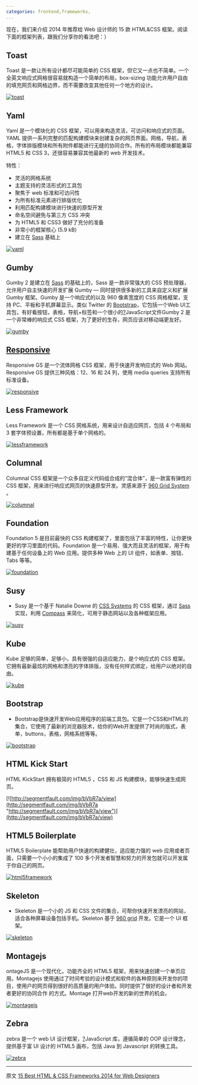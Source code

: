 ```yaml
---
categories: frontend,frameworks,
...
```

现在，我们来介绍 2014 年推荐给 Web 设计师的 15 款 HTML&CSS 框架。阅读下面的框架列表，跟我们分享你的看法吧：） 

## Toast

Toast 是一款让所有设计都尽可能简单的 CSS 框架，但它又一点也不简单。一个全英文响应式网格很容易就构造一个简单的布局，box-sizing 功能允许用户自由的填充网页和网格边界，而不需要改变其他任何一个地方的设计。 

[![toast](http://segmentfault.com/img/bVbR50 "toast")](http://segmentfault.com/img/bVbR50/view) 

## Yaml

Yaml 是一个模块化的 CSS 框架，可以用来构造灵活，可访问和响应式的页面。YAML 提供一系列完整的匹配构建模块来创建复杂的网页界面。网格，导航，表格，字体排版模块和所有附件都能进行无缝的协同合作。所有的布局模块都能兼容 HTML5 和 CSS 3，还很容易兼容其他最新的 web 开发技术。 

特性： 

* 灵活的网格系统 
* 主题支持的灵活形式的工具包 
* 聚焦于 web 标准和可访问性 
* 为所有标准元素进行排版优化 
* 利用匹配构建模块进行快速的原型开发 
* 命名空间避免与第三方 CSS 冲突 
* 为 HTML5 和 CSS3 做好了充分的准备 
* 非常小的框架核心 (5.9 kB) 
* 建立在 [Sass](http://www.oschina.net/p/sass) 基础上 

[![yaml](http://segmentfault.com/img/bVbR60 "yaml")](http://segmentfault.com/img/bVbR60/view) 

## Gumby

Gumby 2 是建立在 [Sass](http://www.oschina.net/p/sass) 的基础上的，Sass 是一款非常强大的 CSS 预处理器，允许用户自主快速的开发扩展 Gumby  — 同时提供很多新的工具来自定义和扩展 Gumby 框架。Gumby 是一个响应式的以及 960 像素宽度的 CSS 网格框架，支持 PC、平板和手机屏幕显示。类似 Twitter 的 [Bootstrap](http://www.oschina.net/p/bootstrap)，它包括一个Web UI工具包，有好看按钮，表格，导航+标签和一个很小的[?](/JavaScript)JavaScript文件Gumby 2 是一个非常棒的响应式 CSS 框架，为了更好的生存，网页应该对移动端更友好。 

[![gumby](http://segmentfault.com/img/bVbR61 "gumby")](http://segmentfault.com/img/bVbR61/view) 

## [Responsive](http://www.oschina.net/p/responsive-gs) 

Responsive GS 是一个流体网格 CSS 框架，用于快速开发响应式的 Web 网站。Responsive GS 提供三种风格：12、16 和 24 列，使用 media queries 支持所有标准设备。 

[![responsive](http://segmentfault.com/img/bVbR62 "responsive")](http://segmentfault.com/img/bVbR62/view) 

## Less Framework

Less Framework 是一个 CSS 网格系统，用来设计自适应网页，包括 4 个布局和 3 套字体预设置，所有都是基于单个网格的。 

[![lessframework](http://segmentfault.com/img/bVbR64 "lessframework")](http://segmentfault.com/img/bVbR64/view) 

## Columnal

Columnal CSS 框架是一个众多自定义代码组合成的“混合体”，是一款富有弹性的 CSS 框架，用来进行响应式网页的快速原型开发。灵感来源于 [960 Grid System](http://www.oschina.net/p/960-grid-system) 。 

[![columnal](http://segmentfault.com/img/bVbR65 "columnal")](http://segmentfault.com/img/bVbR65/view) 

## Foundation

Foundation 5 是目前最快的 CSS 构建框架了，里面包括了丰富的特性，让你更快更好的学习里面的代码。Foundation 是一个易用、强大而且灵活的框架，用于构建基于任何设备上的 Web 应用。提供多种 Web 上的 UI 组件，如表单、按钮、Tabs 等等。 

[![foundation](http://segmentfault.com/img/bVbR66 "foundation")](http://segmentfault.com/img/bVbR66/view) 

## Susy

* Susy 是一个基于 Natalie Downe 的 [CSS Systems](http://www.slideshare.net/nataliedowne/css-systems-presentation) 的 CSS 框架，通过 [Sass](http://www.oschina.net/p/sass) 实现，利用 [Compass](http://www.oschina.net/p/compass+css) 来简化，可用于静态网站以及各种框架应用。 

[![susy](http://segmentfault.com/img/bVbR67 "susy")](http://segmentfault.com/img/bVbR67/view) 

## Kube

Kube 足够的简单，足够小，具有很强的自适应能力，是个响应式的 CSS 框架。它拥有最新最炫的网格和漂亮的字体排版，没有任何样式绑定，给用户以绝对的自由。 

[![kube](http://segmentfault.com/img/bVbR68 "kube")](http://segmentfault.com/img/bVbR68/view) 

## Bootstrap

* Bootstrap是快速开发Web应用程序的前端工具包。它是一个CSS和HTML的集合，它使用了最新的浏览器技术，给你的Web开发提供了时尚的版式，表单，buttons，表格，网格系统等等。 

[![bootstrap](http://segmentfault.com/img/bVbR69 "bootstrap")](http://segmentfault.com/img/bVbR69/view) 


## HTML Kick Start

HTML KickStart 拥有极简的 HTML5 ，CSS 和 JS 构建模块，能够快速生成网页。 

[![http://segmentfault.com/img/bVbR7a/view](http://segmentfault.com/img/bVbR7a "http://segmentfault.com/img/bVbR7a/view")](http://segmentfault.com/img/bVbR7a/view) 

## HTML5 Boilerplate

HTML5 Boilerplate 能帮助用户快速的构建健壮，适应能力强的 web 应用或者页面，只需要一个小小的集成了 100 多个开发者智慧和努力的开发包就可以开发属于你自己的网页。 

[![html5framework](http://segmentfault.com/img/bVbR7b "html5framework")](http://segmentfault.com/img/bVbR7b/view) 

## Skeleton

* Skeleton 是一个小的 JS 和 CSS 文件的集合，可帮你快速开发漂亮的网站，适合各种屏幕设备包括手机。Skeleton 基于 [960 grid](http://www.oschina.net/p/960-grid-system) 开发。它是一个 UI 框架。 

[![skeleton](http://segmentfault.com/img/bVbR7c "skeleton")](http://segmentfault.com/img/bVbR7c/view) 

## Montagejs

ontageJS 是一个现代化，功能齐全的 HTML5 框架，用来快速创建一个单页应用。Montagejs 使用通过了时间考验的设计模式和软件的各种原则来开发你的项目，使用户的网页得到很好的高质量的用户体验。同时提供了很好的设计者和开发者更好的协同合作 的方式。Montage 打开web开发的新的世界的机会。 

[![montagejs](http://segmentfault.com/img/bVbR7d "montagejs")](http://segmentfault.com/img/bVbR7d/view) 

## Zebra

zebra 是一个 web UI 设计框架，[?](/JavaScript)JavaScript 库，遵循简单的 OOP 设计理念，提供基于富 UI 设计的 HTML5 画布，包括 Java 到 Javascript 的转换工具。 

[![zebra](http://segmentfault.com/img/bVbR7e "zebra")](http://segmentfault.com/img/bVbR7e/view) 

---

原文 [15 Best HTML & CSS Frameworks 2014 for Web Designers](http://designzum.com/2014/01/13/best-html-css-frameworks-2014-for-web-designers/)